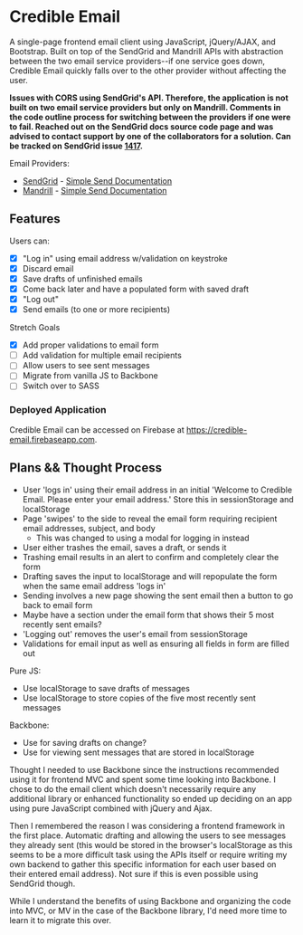 # Credible Email
A single-page frontend email client using JavaScript, jQuery/AJAX, and Bootstrap. Built on top of the SendGrid and Mandrill APIs with abstraction between the two email service providers--if one service goes down, Credible Email quickly falls over to the other provider without affecting the user.

**Issues with CORS using SendGrid's API. Therefore, the application is not built on two email service providers but only on Mandrill. Comments in the code outline process for switching between the providers if one were to fail. Reached out on the SendGrid docs source code page and was advised to contact support by one of the collaborators for a solution. Can be tracked on SendGrid issue [1417](https://github.com/sendgrid/docs/issues/1417).**

Email Providers:

* [SendGrid](https://sendgrid.com/user/signup) - [Simple Send Documentation](https://sendgrid.com/docs/API_Reference/Web_API/mail.html)
* [Mandrill](https://mandrillapp.com) - [Simple Send Documentation](https://mandrillapp.com/api/docs/messages.JSON.html#method-send)

## Features
Users can:

- [X] "Log in" using email address w/validation on keystroke
- [X] Discard email
- [X] Save drafts of unfinished emails
- [X] Come back later and have a populated form with saved draft
- [X] "Log out"
- [X] Send emails (to one or more recipients)

Stretch Goals
- [X] Add proper validations to email form
- [ ] Add validation for multiple email recipients
- [ ] Allow users to see sent messages
- [ ] Migrate from vanilla JS to Backbone
- [ ] Switch over to SASS

<!-- Need to fix issue with popover showing up on valid input after entering invalid input -->

### Deployed Application
Credible Email can be accessed on Firebase at https://credible-email.firebaseapp.com.


## Plans && Thought Process
- User 'logs in' using their email address in an initial 'Welcome to Credible Email. Please enter your email address.' Store this in sessionStorage and localStorage
- Page 'swipes' to the side to reveal the email form requiring recipient email addresses, subject, and body
  - This was changed to using a modal for logging in instead
- User either trashes the email, saves a draft, or sends it
- Trashing email results in an alert to confirm and completely clear the form
- Drafting saves the input to localStorage and will repopulate the form when the same email address 'logs in'
- Sending involves a new page showing the sent email then a button to go back to email form
- Maybe have a section under the email form that shows their 5 most recently sent emails?
- 'Logging out' removes the user's email from sessionStorage
- Validations for email input as well as ensuring all fields in form are filled out

Pure JS:
- Use localStorage to save drafts of messages
- Use localStorage to store copies of the five most recently sent messages

Backbone:
- Use for saving drafts on change?
- Use for viewing sent messages that are stored in localStorage

Thought I needed to use Backbone since the instructions recommended using it for frontend MVC and spent some time looking into Backbone. I chose to do the email client which doesn't necessarily require any additional library or enhanced functionality so ended up deciding on an app using pure JavaScript combined with jQuery and Ajax.

Then I remembered the reason I was considering a frontend framework in the first place. Automatic drafting and allowing the users to see messages they already sent (this would be stored in the browser's localStorage as this seems to be a more difficult task using the APIs itself or require writing my own backend to gather this specific information for each user based on their entered email address). Not sure if this is even possible using SendGrid though.

While I understand the benefits of using Backbone and organizing the code into MVC, or MV in the case of the Backbone library, I'd need more time to learn it to migrate this over.
